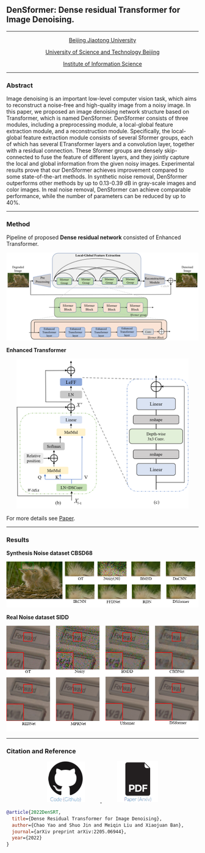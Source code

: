 ## DenSformer: Dense residual Transformer for Image Denoising. 
---

<div align=center>
<p>
<a href="https://www.bjtu.edu.cn">Beijing Jiaotong University</a>
</p>

<p>
<a href="https://www.ustb.edu.cn">University of Science and Technology Beijing</a>
</p>

<p>
<a href="https://iis.bjtu.edu.cn">Institute of Information Science</a>
</p>
</div>

----
### Abstract

Image denoising is an important low-level computer vision task, which aims to reconstruct a noise-free and high-quality image from a noisy image. In this paper, we proposed an image denoising network structure based on Transformer, which is named DenSformer. DenSformer consists of three modules, including a preprocessing module, a local-global feature extraction module, and a reconstruction module. Specifically, the local-global feature extraction module consists of several Sformer groups, each of which has several ETransformer layers and a convolution layer, together with a residual connection. These Sformer groups are densely skip-connected to fuse the feature of different layers, and they jointly capture the local and global information from the given noisy images. Experimental results prove that our DenSformer achieves improvement compared to some state-of-the-art methods. In synthetic noise removal, DenSformer outperforms other methods by up to 0.13-0.39 dB in gray-scale images and color images. In real noise removal, DenSformer can achieve comparable performance, while the number of parameters can be reduced by up to 40%. 

---

### Method

Pipeline of proposed **Dense residual network** consisted of Enhanced Transformer.

<div align=center><img src="./Fig/Arch/overall.png" width="730px" /> 
</div>

**Enhanced Transformer**

<div align=center>
<img src="./Fig/Arch/ETransformer.png" width="450px" /> 
</div>

For more details see [Paper](https://arxiv.org).

<!-- For more details see [Basic writing and formatting syntax](https://docs.github.com/en/github/writing-on-github/getting-started-with-writing-and-formatting-on-github/basic-writing-and-formatting-syntax). -->

---

### Results

**Synthesis Noise dataset CBSD68**

<div align=center>
<img src="./Fig/Result/color-all.png" width="700px" />
</div>

**Real Noise dataset SIDD**

<div align=center>
<img src="./Fig/Result/SIDD.png" width="700px" />
</div>

<!-- Your Pages site will use the layout and styles from the Jekyll theme you have selected in your [repository settings](https://github.com/Kimsure/DenSformer/settings/pages). The name of this theme is saved in the Jekyll `_config.yml` configuration file. -->

----

### Citation and Reference

<div align=center>
<a href="https://github.com/Kimsure/DSFormer" target="-blank" title="Github">
<img src = "Fig/Link/github.png" width="100px" hspace="40"> 
</a>
<a href="https://arxiv.org/abs/2205.06944" target="-blank" title="paper">
<img src = "Fig/Link/arxiv.png" width="108px" hspace="40">
</a>
</div>


```BibTex
@article{2022DenSRT,
  title={Dense Residual Transformer for Image Denoising},
  author={Chao Yao and Shuo Jin and Meiqin Liu and Xiaojuan Ban},
  journal={arXiv preprint arXiv:2205.06944},
  year={2022}
}
```
